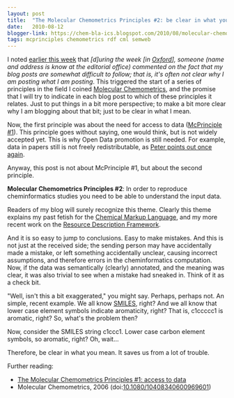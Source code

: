 ```yaml
---
layout: post
title:  "The Molecular Chemometrics Principles #2: be clear in what you mean"
date:   2010-08-12
blogger-link: https://chem-bla-ics.blogspot.com/2010/08/molecular-chemometrics-principles-2-be.html
tags: mcprinciples chemometrics rdf cml semweb
---
```


I noted [earlier this week](https://chem-bla-ics.linkedchemistry.info/2010/08/09/molecular-chemometrics-principles-1.html)
that *[d]uring the week [in [Oxford](http://chem-bla-ics.blogspot.com/2010/08/oxford-2.html)], someone (name and address is know at the
editorial office) commented on the fact that my blog posts are somewhat difficult to follow; that is, it's
often not clear why I am posting what I am posting*. This triggered the start of a series of principles in
the field I coined [Molecular Chemometrics](https://doi.org/10.1080/10408340600969601), and the promise
that I will try to indicate in each blog post to which of these principles it relates. Just to put things in a bit more
perspective; to make a bit more clear why I am blogging about that bit; just to be clear in what I mean.

Now, the first principle was about the need for access to data ([McPrinciple #1](https://chem-bla-ics.linkedchemistry.info/2010/08/09/molecular-chemometrics-principles-1.html)).
This principle goes without saying, one would think, but is not widely accepted yet. This is why Open Data promotion is still needed. For example, data in papers
still is not freely redistributable, as [Peter points out once again](https://chem-bla-ics.linkedchemistry.info/2010/08/09/molecular-chemometrics-principles-1.html).

Anyway, this post is not about McPrinciple #1, but about the second principle.

**Molecular Chemometrics Principles #2**: In order to reproduce cheminformatics studies you need to be able to understand the input data.

Readers of my blog will surely recognize this theme. Clearly this theme explains my past fetish for the
[Chemical Markup Language](http://chem-bla-ics.blogspot.com/search?q=CML), and my more recent work on the
[Resource Description Framework](http://chem-bla-ics.blogspot.com/search?q=RDF).

And it is so easy to jump to conclusions. Easy to make mistakes. And this is not just at the received side; the sending
person may have accidentally made a mistake, or left something accidentally unclear, causing incorrect assumptions, and
therefore errors in the cheminformatics computation. Now, if the data was semantically (clearly) annotated, and the
meaning was clear, it was also trivial to see when a mistake had sneaked in. Think of it as a check bit.

"Well, isn't this a bit exaggerated," you might say. Perhaps, perhaps not. An simple, recent example. We all know
[SMILES](http://www.opensmiles.org/), right? And we all know that lower case element symbols indicate aromaticity, right?
That is, c1ccccc1 is aromatic, right? So, what's the problem then?

Now, consider the SMILES string c1ccc1. Lower case carbon element symbols, so aromatic, right? Oh, wait...

Therefore, be clear in what you mean. It saves us from a lot of trouble.

Further reading:

* [The Molecular Chemometrics Principles #1: access to data](https://chem-bla-ics.linkedchemistry.info/2010/08/09/molecular-chemometrics-principles-1.html)
* Molecular Chemometrics, 2006 (doi:[10.1080/10408340600969601](https://doi.org/10.1080/10408340600969601))
